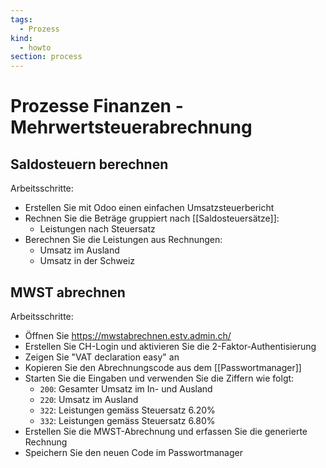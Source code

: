```yaml
---
tags:
  - Prozess
kind:
  - howto
section: process
---
```


# Prozesse Finanzen - Mehrwertsteuerabrechnung

## Saldosteuern berechnen

Arbeitsschritte:

- Erstellen Sie mit Odoo einen einfachen Umsatzsteuerbericht
- Rechnen Sie die Beträge gruppiert nach [[Saldosteuersätze]]:
  - Leistungen nach Steuersatz
- Berechnen Sie die Leistungen aus Rechnungen:
  - Umsatz im Ausland
  - Umsatz in der Schweiz

## MWST abrechnen

Arbeitsschritte:

- Öffnen Sie <https://mwstabrechnen.estv.admin.ch/>
- Erstellen Sie CH-Login und aktivieren Sie die 2-Faktor-Authentisierung
- Zeigen Sie "VAT declaration easy" an
- Kopieren Sie den Abrechnungscode aus dem [[Passwortmanager]]
- Starten Sie die Eingaben und verwenden Sie die Ziffern wie folgt:
  - `200`: Gesamter Umsatz im In- und Ausland
  - `220`: Umsatz im Ausland
  - `322`: Leistungen gemäss Steuersatz 6.20%
  - `332`: Leistungen gemäss Steuersatz 6.80%
- Erstellen Sie die MWST-Abrechnung und erfassen Sie die generierte Rechnung
- Speichern Sie den neuen Code im Passwortmanager
